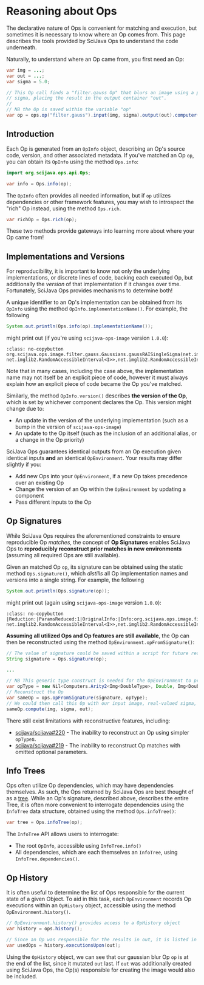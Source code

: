 # Reasoning about Ops

The declarative nature of Ops is convenient for matching and execution, but sometimes it is necessary to know where an Op comes from. This page describes the tools provided by SciJava Ops to understand the code underneath.

Naturally, to understand where an Op came from, you first need an Op:

```java
var img = ...;
var out = ...;
var sigma = 5.0;

// This Op call finds a "filter.gauss Op" that blurs an image using a provided
// sigma, placing the result in the output container "out".
//
// NB the Op is saved within the variable "op"
var op = ops.op("filter.gauss").input(img, sigma).output(out).computer();
```

## Introduction

Each Op is generated from an `OpInfo` object, describing an Op's source code, version, and other associated metadata. If you've matched an Op `op`, you can obtain its `OpInfo` using the method `Ops.info`:

```java
import org.scijava.ops.api.Ops;

var info = Ops.info(op);
```

The `OpInfo` often provides all needed information, but if `op` utilizes dependencies or other framework features, you may wish to introspect the "rich" Op instead, using the method `Ops.rich`.

```java
var richOp = Ops.rich(op);
```

These two methods provide gateways into learning more about where your Op came from!

## Implementations and Versions

For reproducibility, it is important to know not only the underlying implementations, or discrete lines of code, backing each executed Op, but additionally the *version* of that implementation if it changes over time. Fortunately, SciJava Ops provides mechanisms to determine both!

A unique identifier to an Op's implementation can be obtained from its `OpInfo` using the method `OpInfo.implementationName()`. For example, the following

```java
System.out.println(Ops.info(op).implementationName());
```

might print out (if you're using `scijava-ops-image` version `1.0.0`):

```{code-block}
:class: no-copybutton
org.scijava.ops.image.filter.gauss.Gaussians.gaussRAISingleSigma(net.imglib2.RandomAccessibleInterval<I>,double,net.imglib2.outofbounds.OutOfBoundsFactory<I, net.imglib2.RandomAccessibleInterval<I>>,net.imglib2.RandomAccessibleInterval<O>)Reduction1
```

Note that in many cases, including the case above, the implementation name may not itself be an explicit piece of code, however it must always explain how an explicit piece of code became the Op you've matched.

Similarly, the method `OpInfo.version()` describes **the version of the Op**, which is set by whichever component declares the Op. This version might change due to:
* An update in the version of the underlying implementation (such as a bump in the version of `scijava-ops-image`)
* An update to the Op itself (such as the inclusion of an additional alias, or a change in the Op priority)

SciJava Ops guarantees identical outputs from an Op execution given identical inputs **and** an identical `OpEnvironment`. Your results may differ slightly if you:
* Add new Ops into your `OpEnvironment`, if a new Op takes precedence over an existing Op
* Change the version of an Op within the `OpEnvironment` by updating a component
* Pass different inputs to the Op

## Op Signatures

While SciJava Ops requires the aforementioned constraints to ensure reproducible Op *matches*, the concept of **Op Signatures** enables SciJava Ops to **reproducibly reconstruct prior matches in new environments** (assuming all required Ops are still available).

Given an matched Op `op`, its signature can be obtained using the static method `Ops.signature()`, which *distills* all Op implementation names and versions into a single string. For example, the following

```java
System.out.println(Ops.signature(op));
```

might print out (again using `scijava-ops-image` version `1.0.0`):

```{code-block}
:class: no-copybutton
|Reduction:|ParamsReduced:1|OriginalInfo:|Info:org.scijava.ops.image.filter.gauss.Gaussians.gaussRAISingleSigma(net.imglib2.RandomAccessibleInterval<I>,double,net.imglib2.outofbounds.OutOfBoundsFactory<I, net.imglib2.RandomAccessibleInterval<I>>,net.imglib2.RandomAccessibleInterval<O>)@1.0.0{}
```

**Assuming all utilized Ops and Op features are still available**, the Op can then be reconstructed using the method `OpEnvironment.opFromSignature()`:

```java
// The value of signature could be saved within a script for future reconstruction
String signature = Ops.signature(op);

...

// NB This generic type construct is needed for the OpEnvironment to provide a Computer Op.
var opType = new Nil<Computers.Arity2<Img<DoubleType>, Double, Img<DoubleType>>>() {};
// Reconstruct the Op
var sameOp = ops.opFromSignature(signature, opType);
// We could then call this Op with our input image, real-valued sigma, and output image container
sameOp.compute(img, sigma, out);
```

There still exist limitations with reconstructive features, including:
* [scijava/scijava#220](https://github.com/scijava/scijava/issues/220) - The inability to reconstruct an Op using simpler `opType`s.
* [scijava/scijava#219](https://github.com/scijava/scijava/issues/219) - The inability to reconstruct Op matches with omitted optional parameters.

## Info Trees

Ops often utilize Op dependencies, which may have dependencies themselves. As such, the Ops returned by SciJava Ops are best thought of as a [tree](https://en.wikipedia.org/wiki/Tree_(data_structure)). While an Op's signature, described above, describes the entire Tree, it is often more convenient to interrogate dependencies using the `InfoTree` data structure, obtained using the method `Ops.infoTree()`:

```java
var tree = Ops.infoTree(op);
```

The `InfoTree` API allows users to interrogate:
* The root `OpInfo`, accessible using `InfoTree.info()`
* All dependencies, which are each themselves an `InfoTree`, using `InfoTree.dependencies()`.

## Op History

It is often useful to determine the list of Ops responsible for the current state of a given Object. To aid in this task, each `OpEnvironment` records Op executions within an `OpHistory` object, accessible using the method `OpEnvironment.history()`.

```java
// OpEnvironment.history() provides access to a OpHistory object
var history = ops.history();

// Since an Op was responsible for the results in out, it is listed in OpHistory.executionsUpon()
var usedOps = history.executionsUpon(out);
```

Using the `OpHistory` object, we can see that our gaussian blur Op `op` is at the end of the list, since it mutated `out` last. If `out` was additionally created using SciJava Ops, the Op(s) responsible for creating the image would also be included.